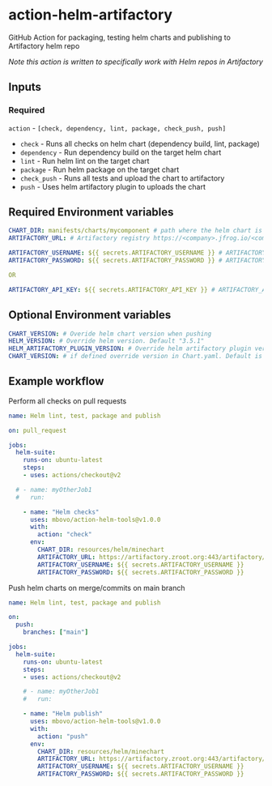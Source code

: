 # action-helm-artifactory

GitHub Action for packaging, testing helm charts and publishing to Artifactory helm repo

_Note this action is written to specifically work with Helm repos in Artifactory_

## Inputs

### Required

`action` - `[check, dependency, lint, package, check_push, push]`

- `check` - Runs all checks on helm chart (dependency build, lint, package)
- `dependency` - Run dependency build on the target helm chart
- `lint` - Run helm lint on the target chart
- `package` - Run helm package on the target chart
- `check_push` - Runs all tests and upload the chart to artifactory
- `push` - Uses helm artifactory plugin to uploads the chart

## Required Environment variables

```yaml
CHART_DIR: manifests/charts/mycomponent # path where the helm chart is located
ARTIFACTORY_URL: # Artifactory registry https://<company>.jfrog.io/<company>

ARTIFACTORY_USERNAME: ${{ secrets.ARTIFACTORY_USERNAME }} # ARTIFACTORY_USERNAME (Artifactory username) must be set in GitHub Repo secrets
ARTIFACTORY_PASSWORD: ${{ secrets.ARTIFACTORY_PASSWORD }} # ARTIFACTORY_PASSWORD (Artifactory password) must be set in GitHub Repo secrets

OR

ARTIFACTORY_API_KEY: ${{ secrets.ARTIFACTORY_API_KEY }} # ARTIFACTORY_API_KEY (Artifactory api key) must be set in GitHub Repo secrets
```

## Optional Environment variables

```yaml
CHART_VERSION: # Overide helm chart version when pushing
HELM_VERSION: # Override helm version. Default "3.5.1"
HELM_ARTIFACTORY_PLUGIN_VERSION: # Override helm artifactory plugin version. Default "v1.0.2"
CHART_VERSION: # if defined override version in Chart.yaml. Default is unset
```

## Example workflow

Perform all checks on pull requests

```yaml
name: Helm lint, test, package and publish

on: pull_request

jobs:
  helm-suite:
    runs-on: ubuntu-latest
    steps:
    - uses: actions/checkout@v2

  # - name: myOtherJob1
  #   run:

    - name: "Helm checks"
      uses: mbovo/action-helm-tools@v1.0.0
      with:
        action: "check"
      env:
        CHART_DIR: resources/helm/minechart
        ARTIFACTORY_URL: https://artifactory.zroot.org:443/artifactory/helm-local/
        ARTIFACTORY_USERNAME: ${{ secrets.ARTIFACTORY_USERNAME }}
        ARTIFACTORY_PASSWORD: ${{ secrets.ARTIFACTORY_PASSWORD }}
```

Push helm charts on merge/commits on main branch

```yaml
name: Helm lint, test, package and publish

on:
  push:
    branches: ["main"]

jobs:
  helm-suite:
    runs-on: ubuntu-latest
    steps:
    - uses: actions/checkout@v2

    # - name: myOtherJob1
    #   run:

    - name: "Helm publish"
      uses: mbovo/action-helm-tools@v1.0.0
      with:
        action: "push"
      env:
        CHART_DIR: resources/helm/minechart
        ARTIFACTORY_URL: https://artifactory.zroot.org:443/artifactory/helm-local/
        ARTIFACTORY_USERNAME: ${{ secrets.ARTIFACTORY_USERNAME }}
        ARTIFACTORY_PASSWORD: ${{ secrets.ARTIFACTORY_PASSWORD }}
```
